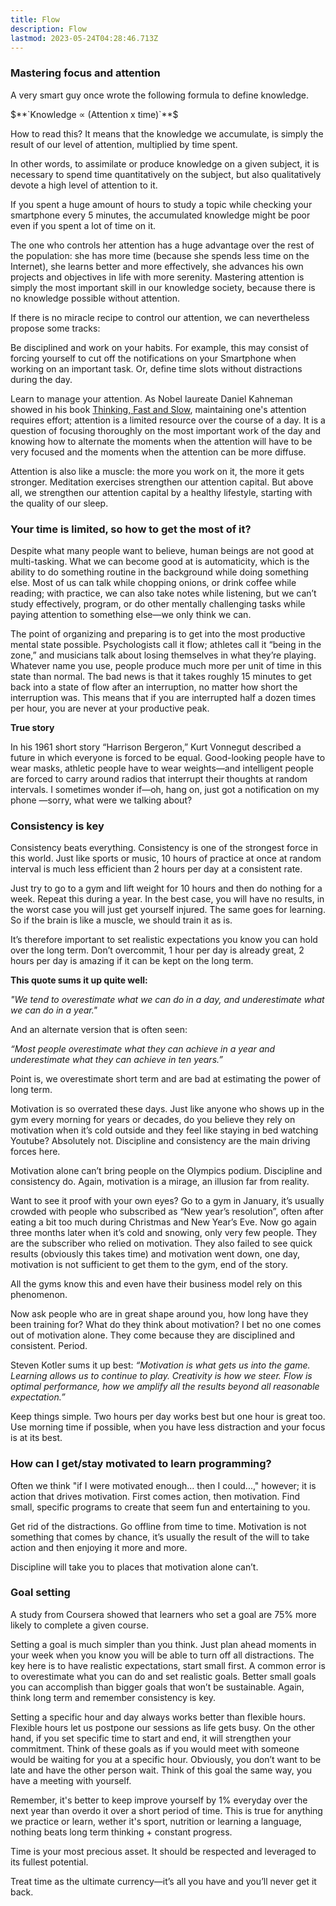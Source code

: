 ```yaml
---
title: Flow
description: Flow
lastmod: 2023-05-24T04:28:46.713Z
---
```


### Mastering focus and attention

A very smart guy once wrote the following formula to define knowledge.

$**`Knowledge ∝ (Attention x time)`**$

How to read this? It means that the knowledge we accumulate, is simply the result of our level of attention, multiplied by time spent.

‎In other words, to assimilate or produce knowledge on a given subject, it is necessary to spend time quantitatively on the subject, but also qualitatively devote a high level of attention to it.‎

If you spent a huge amount of hours to study a topic while checking your smartphone every 5 minutes, the accumulated knowledge might be poor even if you spent a lot of time on it.

‎The one who controls her attention has a huge advantage over the rest of the population: she has more time (because she spends less time on the Internet), she learns better and more effectively, she advances his own projects and objectives in life with more serenity. Mastering attention is simply the most important skill in our knowledge society, because there is no knowledge possible without attention.‎

‎If there is no miracle recipe to control our attention, we can nevertheless propose some tracks:‎

‎Be disciplined and work on your habits. For example, this may consist of forcing yourself to cut off the notifications on your Smartphone when working on an important task. Or, define time slots without distractions during the day.‎

‎Learn to manage your attention. As Nobel laureate Daniel Kahneman showed in his book [‎‎Thinking, Fast and Slow](https://www.amazon.co.jp/-/en/Kahneman/dp/0374533555), maintaining‎‎ one's attention requires effort; attention is a limited resource over the course of a day. It is a question of focusing thoroughly on the most important work of the day and knowing how to alternate the moments when the attention will have to be very focused and the moments when the attention can be more diffuse.‎

‎Attention is also like a muscle: the more you work on it, the more it gets stronger. Meditation exercises strengthen our attention capital. But above all, we strengthen our attention capital by a healthy lifestyle, starting with the quality of our sleep.‎

### Your time is limited, so how to get the most of it?

Despite what many people want to believe, human beings are not good at multi-tasking. What we can become good at is automaticity, which is the ability to do something routine in the background while doing something else. Most of us can talk while chopping onions, or drink coffee while reading; with practice, we can also take notes while listening, but we can’t study effectively, program, or do other mentally challenging tasks while paying attention to something else—we only think we can.

The point of organizing and preparing is to get into the most productive mental state possible. Psychologists call it flow; athletes call it “being in the zone,” and musicians talk about losing themselves in what they’re playing. Whatever name you use, people produce much more per unit of time in this state than normal. The bad news is that it takes roughly 15 minutes to get back into a state of flow after an interruption, no matter how short the interruption was. This means that if you are interrupted half a dozen times per hour, you are never at your productive peak.

**True story**

In his 1961 short story “Harrison Bergeron,” Kurt Vonnegut described a future in which everyone is forced to be equal. Good-looking people have to wear masks, athletic people have to wear weights—and intelligent people are forced to carry around radios that interrupt their thoughts at random intervals. I sometimes wonder if—oh, hang on, just got a notification on my phone —sorry, what were we talking about?

### Consistency is key

Consistency beats everything. Consistency is one of the strongest force in this world. Just like sports or music, 10 hours of practice at once at random interval is much less efficient than 2 hours per day at a consistent rate.

Just try to go to a gym and lift weight for 10 hours and then do nothing for a week. Repeat this during a year. In the best case, you will have no results, in the worst case you will just get yourself injured. The same goes for learning. So if the brain is like a muscle, we should train it as is.

It’s therefore important to set realistic expectations you know you can hold over the long term. Don’t overcommit, 1 hour per day is already great, 2 hours per day is amazing if it can be kept on the long term.

**This quote sums it up quite well:**

_"We tend to overestimate what we can do in a day, and underestimate what we can do in a year."_

And an alternate version that is often seen:

_“Most people overestimate what they can achieve in a year and underestimate what they can achieve in ten years.”_

Point is, we overestimate short term and are bad at estimating the power of long term.

Motivation is so overrated these days. Just like anyone who shows up in the gym every morning for years or decades, do you believe they rely on motivation when it’s cold outside and they feel like staying in bed watching Youtube? Absolutely not. Discipline and consistency are the main driving forces here.

Motivation alone can’t bring people on the Olympics podium. Discipline and consistency do. Again, motivation is a mirage, an illusion far from reality.

Want to see it proof with your own eyes? Go to a gym in January, it’s usually crowded with people who subscribed as “New year’s resolution”, often after eating a bit too much during Christmas and New Year’s Eve. Now go again three months later when it’s cold and snowing, only very few people. They are the subscriber who relied on motivation. They also failed to see quick results (obviously this takes time) and motivation went down, one day, motivation is not sufficient to get them to the gym, end of the story.

All the gyms know this and even have their business model rely on this phenomenon.

Now ask people who are in great shape around you, how long have they been training for? What do they think about motivation? I bet no one comes out of motivation alone. They come because they are disciplined and consistent. Period.

Steven Kotler sums it up best: _“Motivation is what gets us into the game. Learning allows us to continue to play. Creativity is how we steer. Flow is optimal performance, how we amplify all the results beyond all reasonable expectation.”_

Keep things simple. Two hours per day works best but one hour is great too. Use morning time if possible, when you have less distraction and your focus is at its best.

### **How can I get/stay motivated to learn programming?**

Often we think "if I were motivated enough... then I could...," however; it is action that drives motivation. First comes action, then motivation. Find small, specific programs to create that seem fun and entertaining to you.

Get rid of the distractions. Go offline from time to time. Motivation is not something that comes by chance, it’s usually the result of the will to take action and then enjoying it more and more.

Discipline will take you to places that motivation alone can’t.

### Goal setting

A study from Coursera showed that learners who set a goal are 75% more likely to complete a given course.

Setting a goal is much simpler than you think. Just plan ahead moments in your week when you know you will be able to turn off all distractions. The key here is to have realistic expectations, start small first. A common error is to overestimate what you can do and set realistic goals. Better small goals you can accomplish than bigger goals that won’t be sustainable. Again, think long term and remember consistency is key.

Setting a specific hour and day always works better than flexible hours. Flexible hours let us postpone our sessions as life gets busy. On the other hand, if you set specific time to start and end, it will strengthen your commitment. Think of these goals as if you would meet with someone would be waiting for you at a specific hour. Obviously, you don’t want to be late and have the other person wait. Think of this goal the same way, you have a meeting with yourself.

Remember, it's better to keep improve yourself by 1% everyday over the next year than overdo it over a short period of time. This is true for anything we practice or learn, wether it's sport, nutrition or learning a language, nothing beats long term thinking + constant progress.

Time is your most precious asset. It should be respected and leveraged to its fullest potential.

Treat time as the ultimate currency—it’s all you have and you’ll never get it back.
